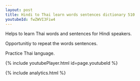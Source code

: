 ```yaml
---
layout: post
title: Hindi to Thai learn words sentences dictionary 510 
youtubeId: fwZWVI3Fiw4
---
```

 
 
Helps to learn Thai words and sentences for Hindi speakers.

Opportunitiy to repeat the words sentences. 

Practice Thai language. 
 
{% include youtubePlayer.html id=page.youtubeId %}
 
 
{% include analytics.html %}